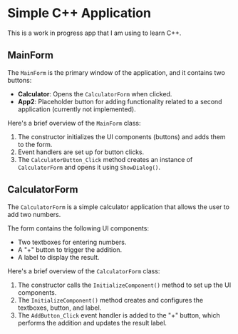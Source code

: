 # Simple C++ Application 

This is a work in progress app that I am using to learn C++.

## MainForm

The `MainForm` is the primary window of the application, and it contains two buttons:
- **Calculator**: Opens the `CalculatorForm` when clicked.
- **App2**: Placeholder button for adding functionality related to a second application (currently not implemented).

Here's a brief overview of the `MainForm` class:

1. The constructor initializes the UI components (buttons) and adds them to the form.
2. Event handlers are set up for button clicks.
3. The `CalculatorButton_Click` method creates an instance of `CalculatorForm` and opens it using `ShowDialog()`.

## CalculatorForm

The `CalculatorForm` is a simple calculator application that allows the user to add two numbers.

The form contains the following UI components:
- Two textboxes for entering numbers.
- A "+" button to trigger the addition.
- A label to display the result.

Here's a brief overview of the `CalculatorForm` class:

1. The constructor calls the `InitializeComponent()` method to set up the UI components.
2. The `InitializeComponent()` method creates and configures the textboxes, button, and label.
3. The `AddButton_Click` event handler is added to the "+" button, which performs the addition and updates the result label.
